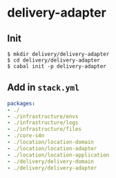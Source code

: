# delivery-adapter

## Init
```shell
$ mkdir delivery/delivery-adapter
$ cd delivery/delivery-adapter
$ cabal init -p delivery-adapter
```

## Add in `stack.yml`
```yaml
packages:
- ./
- ./infrastructure/envs
- ./infrastructure/logs
- ./infrastructure/files
- ./core-s4n
- ./location/location-domain
- ./location/location-adapter
- ./location/location-application
- ./delivery/delivery-domain
- ./delivery/delivery-adapter
```